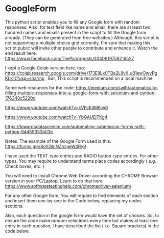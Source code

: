 # GoogleForm
This python script enables you to fill any Google form with random responses. Also, for text field like name and email, there are at least two hundred names and emails present in the script to fill the Google form already. (They can be generated from free websites.)  Although, this script is not supporting a multiple choice grid currently, I'm sure that making this script public will invite other people to contribute and enhance it.
Watch the end result here: https://www.facebook.com/TheParin/posts/3040619756216527 

I kept a Google Colab version here, too: https://colab.research.google.com/drive/173E8Lx0TBe2L8vll_u81ewOwyPgKLk1z?usp=sharing , But, This script is recommended on a local machine

Some web resources for the code:
https://medium.com/swlh/automatically-filling-multiple-responses-into-a-google-form-with-selenium-and-python-176340c5220d

https://www.youtube.com/watch?v=kVFcE4M6lw0

https://www.youtube.com/watch?v=YbGAUEjTKg4

https://towardsdatascience.com/automating-submission-forms-with-python-94459353b03e

Notes:
The example of the Google Form used is this: https://forms.gle/8o1CBnNZhzgeW4Ry9 .

I have used the TEXT-type entries and RADIO button-type entries. For other types, You may require to understand terms place codes accordingly ( e.g. Check boxes, etc. )

You will need to install Chrome Web Driver according the CHROME Browser version in your PC/Laptop. Learn to do that here: https://www.softwaretestinghelp.com/chromedriver-selenium/

For any other Google form, You will require to find elements of each section and insert them one-by-one in the Code below, replacing my codes sections.

Also, each question in the google form would have the set of choices. So, to ensure the code make random selections every time but makes at least one entry in each question, I have described the list ( i.e. Square brackets) in the code below.
